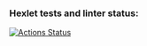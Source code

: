 ### Hexlet tests and linter status:
[![Actions Status](https://github.com/RomaMishchenko/qa-engineer-project-84/actions/workflows/hexlet-check.yml/badge.svg)](https://github.com/RomaMishchenko/qa-engineer-project-84/actions)